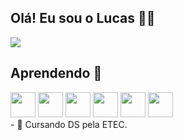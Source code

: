 ## Olá! Eu sou o Lucas 👋🏼 ## 

<picture>
  <source srcset="https://github-readme-stats.vercel.app/api?username=strFelix&show_icons=true&theme=dark" media="(prefers-color-scheme: dark)"/>
  <source srcset="https://github-readme-stats.vercel.app/api?username=strFelix&show_icons=true" media="(prefers-color-scheme: dark), (prefers-color-scheme: no-preference)"/>
  <img src="https://github-readme-stats.vercel.app/api?username=strFelix&show_icons=true" />
</picture>

## Aprendendo 🌱 ##
<div display="flex" flex-direction="row">
  <img src="https://cdn.jsdelivr.net/gh/devicons/devicon/icons/html5/html5-original.svg" width="40" height="40" />
  <img src="https://cdn.jsdelivr.net/gh/devicons/devicon/icons/css3/css3-original.svg" width="40" height="40" />
  <img src="https://cdn.jsdelivr.net/gh/devicons/devicon/icons/javascript/javascript-original.svg" width="40" height="40" />
  <img src="https://cdn.jsdelivr.net/gh/devicons/devicon/icons/c/c-original.svg" width="40" height="40"/>
  <img src="https://cdn.jsdelivr.net/gh/devicons/devicon/icons/linux/linux-original.svg" width="40" height="40" />
  <img src="https://cdn.jsdelivr.net/gh/devicons/devicon/icons/git/git-original.svg" width="40" height="40" />
</div>
- 🔭 Cursando DS pela ETEC.
